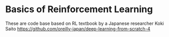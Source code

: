 # Basics of Reinforcement Learning
These are code base based on RL textbook by a Japanese researcher Koki Saito  https://github.com/oreilly-japan/deep-learning-from-scratch-4